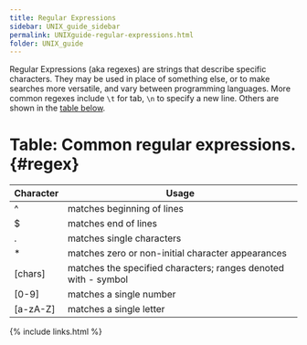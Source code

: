 ```yaml
---
title: Regular Expressions
sidebar: UNIX_guide_sidebar
permalink: UNIXguide-regular-expressions.html
folder: UNIX_guide
---
```


<link rel="stylesheet" href="css/theme-blue.css">

Regular Expressions (aka regexes) are strings that describe specific characters.
They may be used in place of something else, or to make searches more versatile,
and vary between programming languages.
More common regexes include `\t` for tab, `\n` to specify a new line.
Others are shown in the [table below](UNIXguide-regular-expressions.html#regex).

# Table: Common regular expressions. {#regex}

| Character | Usage                                                          |
| --------- | -------------------------------------------------------------- |
| ^         | matches beginning of lines                                     |
| $         | matches end of lines                                           |
| .         | matches single characters                                      |
| *         | matches zero or non-initial character appearances              |
| [chars]   | matches the specified characters; ranges denoted with - symbol |
| [0-9]     | matches a single number                                        |
| [a-zA-Z]  | matches a single letter                                        |

{% include links.html %}
